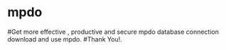 # mpdo
#Get more effective , productive and secure mpdo database connection download and use mpdo.
#Thank You!.
